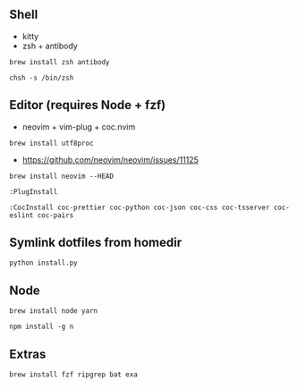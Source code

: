 ## Shell
- kitty
- zsh + antibody

`brew install zsh antibody`

`chsh -s /bin/zsh`

## Editor (requires Node + fzf)
- neovim + vim-plug + coc.nvim

`brew install utf8proc`
- https://github.com/neovim/neovim/issues/11125

`brew install neovim --HEAD`

`:PlugInstall`

`:CocInstall coc-prettier coc-python coc-json coc-css coc-tsserver coc-eslint coc-pairs`

## Symlink dotfiles from homedir
`python install.py`

## Node
`brew install node yarn`

`npm install -g n`

## Extras
`brew install fzf ripgrep bat exa`
